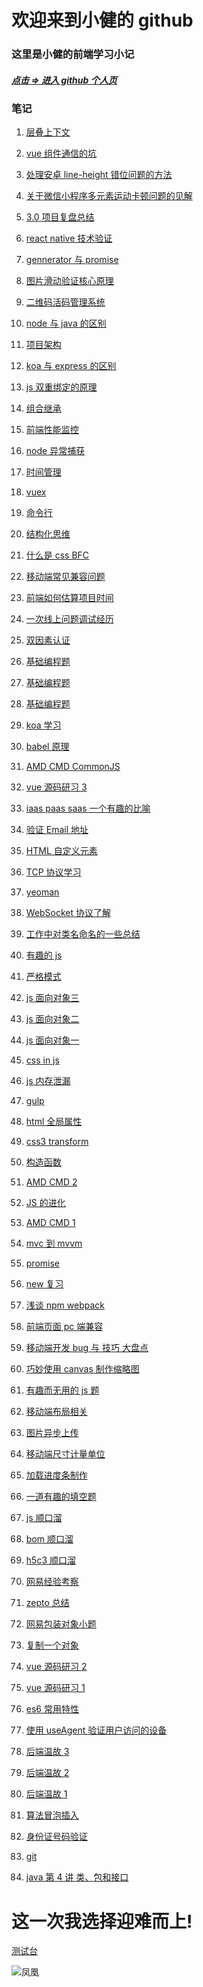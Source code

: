 <!--
 * @Description:
 * @Author: 靳小健
 * @Email: jinxiaojian@youxin.com
 * @LastEditors: 靳肖健
 * @Date: 2016-01-31 14:39:32
 * @LastEditTime: 2019-04-01 11:23:12
 -->

# 欢迎来到小健的 github

### 这里是小健的前端学习小记

##### [点击 => 进入 github 个人页](https://github.com/jxj322991)

### 笔记

1.  [层叠上下文](2019/03/0312.html)

1.  [vue 组件通信的坑](2018/10/z15.md)

1.  [处理安卓 line-height 错位问题的方法](2018/08/z9.md)

1.  [关于微信小程序多元素运动卡顿问题的见解](2018/08/z8.md)

1.  [3.0 项目复盘总结](2018/07/z7.md)

1.  [react native 技术验证](https://github.com/jxj322991/react_native_study2)

1.  [gennerator 与 promise](2018/03/02.md)

1.  [图片滑动验证核心原理](https://github.com/jxj322991/verify_user)

1.  [二维码活码管理系统](https://github.com/jxj322991/2code)

1.  [node 与 java 的区别](2018/01/25.md)

1.  [项目架构](2018/01/23.md)

1.  [koa 与 express 的区别](2018/01/22.md)

1.  [js 双重绑定的原理](2018/01/21.md)

1.  [组合继承](2018/01/19.md)

1.  [前端性能监控](2018/01/16.md)

1.  [node 异常捕获](2018/01/01.md)

1.  [时间管理](2018/12/z19.md)

1.  [vuex](2018/12/z20.md)

1.  [命令行](2018/12/z21.md)

1.  [结构化思维](2018/12/z18.md)

1.  [什么是 css BFC](2017/12/06.md)

1.  [移动端常见兼容问题](2017/12/04.md)

1.  [前端如何估算项目时间](2017/11/21.md)

1.  [一次线上问题调试经历](2017/11/20.md)

1.  [双因素认证](2017/11/07.md)

1.  [基础编程题](2017/09/0924.md)

1.  [基础编程题](2017/09/0922.md)

1.  [基础编程题](2017/09/0909.md)

1.  [koa 学习](2017/08/0821.md)

1.  [babel 原理](2017/08/0810.md)

1.  [AMD CMD CommonJS](2017/08/0809.md)

1.  [vue 源码研习 3](2017/08/vue03)

1.  [iaas paas saas 一个有趣的比喻](2017/07/0725.md)

1.  [验证 Email 地址](2017/06/0625.md)

1.  [HTML 自定义元素](2017/06/0622.md)

1.  [TCP 协议学习](2017/06/0614.md)

1.  [yeoman](2017/06/0601.md)

1.  [WebSocket 协议了解](2017/05/0526.md)

1.  [工作中对类名命名的一些总结](2017/05/0523.md)

1.  [有趣的 js](2017/04/0429.md)

1.  [严格模式](2017/04/0430.md)

1.  [ js 面向对象三 ](2017/04/0428.md)

1.  [ js 面向对象二 ](2017/04/0427.md)

1.  [ js 面向对象一 ](2017/04/0426.md)

1.  [ css in js ](2017/04/0424.md)

1.  [ js 内存泄漏 ](2017/04/0423.md)

1.  [ gulp ](2017/04/0422.md)

1.  [html 全局属性](2017/04/0420.md)

1.  [css3 transform](2017/04/0419.md)

1.  [构造函数](2017/04/0418.md)

1.  [AMD CMD 2](2017/04/0414.md)

1.  [JS 的进化](2017/04/0413.md)

1.  [AMD CMD 1](2017/04/0412.md)

1.  [mvc 到 mvvm](2017/04/0410.md)

1.  [promise](2017/04/0404.md)

1.  [new 复习](2017/04/0403.md)

1.  [浅谈 npm webpack](2017/04/0402.md)

1.  [前端页面 pc 端兼容](2017/04/0401.md)

1.  [移动端开发 bug 与 技巧 大盘点](2017/03/29.md)

1.  [巧妙使用 canvas 制作缩略图](2017/03/27.md)

1.  [有趣而无用的 js 题](2017/03/26.md)

1.  [移动端布局相关](2017/03/21.md)

1.  [图片异步上传](2017/03/20.md)

1.  [移动端尺寸计量单位](2017/03/19.md)

1.  [加载进度条制作](2017/03/18.md)

1.  [一道有趣的填空题](2017/03/17.md)

1.  [js 顺口溜](2017/03/16.md)

1.  [bom 顺口溜](2017/03/15.md)

1.  [h5c3 顺口溜](2017/03/14.md)

1.  [网易经验考察](2017/03/zj0307.md)

1.  [zepto 总结](2017/03/zj0306.md)

1.  [网易包装对象小题](2017/03/zj0305.md)

1.  [复制一个对象](2017/03/zj0303.md)

1.  [vue 源码研习 2](2017/02/vue02)

1.  [vue 源码研习 1](2017/02/vue01)

1.  [es6 常用特性](2017/02/es6.md)

1.  [使用 useAgent 验证用户访问的设备](2017/02/zk0225.md)

1.  [后端温故 3](2017/02/zk0203.md)

1.  [后端温故 2](2017/02/zk0202.md)

1.  [后端温故 1](2017/02/zk0201.md)

1.  [算法冒泡插入](2017/01/zl0102.md)

1.  [身份证号码验证](2017/01/zl0104.md)

1.  [ git ](2018/04/09.md)

1.  [ java 第 4 讲 类、包和接口 ](2019/04/01.md)

# 这一次我选择迎难而上!

[测试台](test/index.html)

<!-- 1. [好友助力活动:经验](2018/06/z5.md) -->

<!-- 1. [vue 常见的技术栈](2017/08/0822.md) -->

<!-- 1. [ rem 计算的相关经验 ](2018/04/18.md) -->

<!-- [知识汇总](https://jxj322991.github.io/siwei/) -->

![凤凰](img/fenhuan.jpg)
